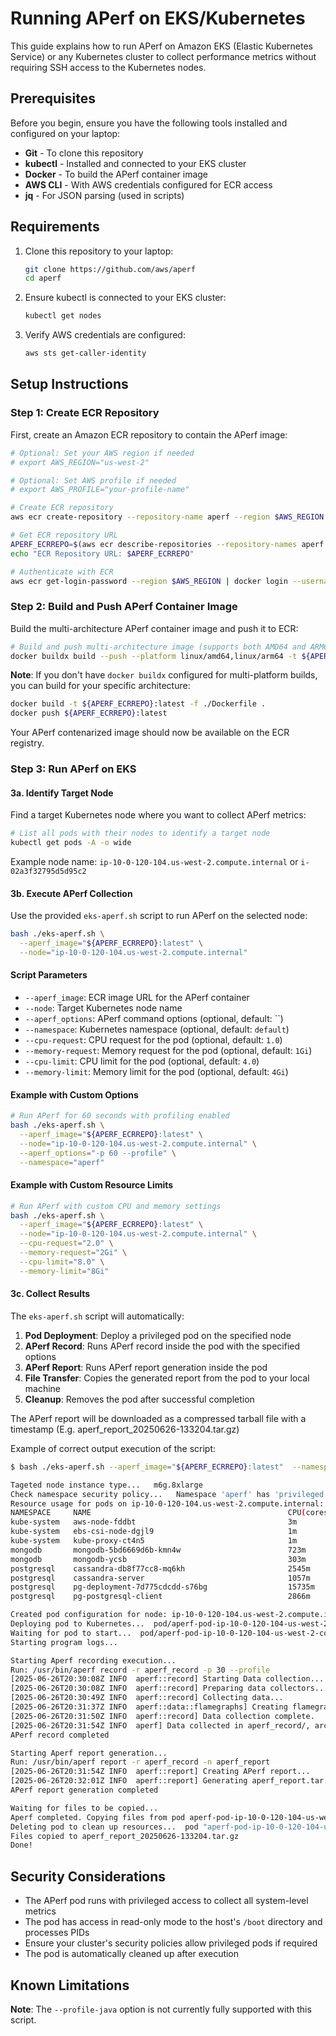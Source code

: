 # Running APerf on EKS/Kubernetes

This guide explains how to run APerf on Amazon EKS (Elastic Kubernetes Service) or any Kubernetes cluster to collect performance metrics without requiring SSH access to the Kubernetes nodes.

## Prerequisites

Before you begin, ensure you have the following tools installed and configured on your laptop:

- **Git** - To clone this repository
- **kubectl** - Installed and connected to your EKS cluster
- **Docker** - To build the APerf container image
- **AWS CLI** - With AWS credentials configured for ECR access
- **jq** - For JSON parsing (used in scripts)

## Requirements

1. Clone this repository to your laptop:
   ```bash
   git clone https://github.com/aws/aperf 
   cd aperf
   ```

2. Ensure kubectl is connected to your EKS cluster:
   ```bash
   kubectl get nodes
   ```

3. Verify AWS credentials are configured:
   ```bash
   aws sts get-caller-identity
   ```

## Setup Instructions

### Step 1: Create ECR Repository

First, create an Amazon ECR repository to contain the APerf image:

```bash
# Optional: Set your AWS region if needed
# export AWS_REGION="us-west-2"

# Optional: Set AWS profile if needed
# export AWS_PROFILE="your-profile-name"

# Create ECR repository
aws ecr create-repository --repository-name aperf --region $AWS_REGION

# Get ECR repository URL
APERF_ECRREPO=$(aws ecr describe-repositories --repository-names aperf --region $AWS_REGION | jq -r '.repositories[0].repositoryUri')
echo "ECR Repository URL: $APERF_ECRREPO"

# Authenticate with ECR
aws ecr get-login-password --region $AWS_REGION | docker login --username AWS --password-stdin $APERF_ECRREPO
```

### Step 2: Build and Push APerf Container Image

Build the multi-architecture APerf container image and push it to ECR:

```bash
# Build and push multi-architecture image (supports both AMD64 and ARM64)
docker buildx build --push --platform linux/amd64,linux/arm64 -t ${APERF_ECRREPO}:latest -f ./Dockerfile .
```

**Note**: If you don't have `docker buildx` configured for multi-platform builds, you can build for your specific architecture:

```bash
docker build -t ${APERF_ECRREPO}:latest -f ./Dockerfile .
docker push ${APERF_ECRREPO}:latest
```

Your APerf contenarized image should now be available on the ECR registry.


### Step 3: Run APerf on EKS

#### 3a. Identify Target Node

Find a target Kubernetes node where you want to collect APerf metrics:

```bash
# List all pods with their nodes to identify a target node
kubectl get pods -A -o wide
```

Example node name: `ip-10-0-120-104.us-west-2.compute.internal` or `i-02a3f32795d5d95c2`

#### 3b. Execute APerf Collection

Use the provided `eks-aperf.sh` script to run APerf on the selected node:

```bash
bash ./eks-aperf.sh \
  --aperf_image="${APERF_ECRREPO}:latest" \
  --node="ip-10-0-120-104.us-west-2.compute.internal" 
```

#### Script Parameters

- `--aperf_image`: ECR image URL for the APerf container
- `--node`: Target Kubernetes node name
- `--aperf_options`: APerf command options (optional, default: ``)
- `--namespace`: Kubernetes namespace (optional, default: `default`)
- `--cpu-request`: CPU request for the pod (optional, default: `1.0`)
- `--memory-request`: Memory request for the pod (optional, default: `1Gi`)
- `--cpu-limit`: CPU limit for the pod (optional, default: `4.0`)
- `--memory-limit`: Memory limit for the pod (optional, default: `4Gi`)

#### Example with Custom Options

```bash
# Run APerf for 60 seconds with profiling enabled
bash ./eks-aperf.sh \
  --aperf_image="${APERF_ECRREPO}:latest" \
  --node="ip-10-0-120-104.us-west-2.compute.internal" \
  --aperf_options="-p 60 --profile" \
  --namespace="aperf"
```

#### Example with Custom Resource Limits

```bash
# Run APerf with custom CPU and memory settings
bash ./eks-aperf.sh \
  --aperf_image="${APERF_ECRREPO}:latest" \
  --node="ip-10-0-120-104.us-west-2.compute.internal" \
  --cpu-request="2.0" \
  --memory-request="2Gi" \
  --cpu-limit="8.0" \
  --memory-limit="8Gi"
```

#### 3c. Collect Results

The `eks-aperf.sh` script will automatically:

1. **Pod Deployment**: Deploy a privileged pod on the specified node
2. **APerf Record**: Runs APerf record inside the pod with the specified options
3. **APerf Report**: Runs APerf report generation inside the pod
4. **File Transfer**: Copies the generated report from the pod to your local machine
5. **Cleanup**: Removes the pod after successful completion

The APerf report will be downloaded as a compressed tarball file with a timestamp (E.g. aperf_report_20250626-133204.tar.gz)

Example of correct output execution of the script:
```bash
$ bash ./eks-aperf.sh --aperf_image="${APERF_ECRREPO}:latest"  --namespace=aperf --node  ip-10-0-120-104.us-west-2.compute.internal  --aperf_options="-p 30 --profile"

Tageted node instance type...   m6g.8xlarge
Check namespace security policy...   Namespace 'aperf' has 'privileged' policy - privileged pods allowed.
Resource usage for pods on ip-10-0-120-104.us-west-2.compute.internal:
NAMESPACE     NAME                                            CPU(cores)   MEMORY(bytes)
kube-system   aws-node-fddbt                                  3m           58Mi
kube-system   ebs-csi-node-dgjl9                              1m           31Mi
kube-system   kube-proxy-ct4n5                                1m           15Mi
mongodb       mongodb-5bd6669d6b-kmn4w                        723m         1636Mi
mongodb       mongodb-ycsb                                    303m         616Mi
postgresql    cassandra-db8f77cc8-mq6kh                       2545m        34613Mi
postgresql    cassandra-server                                1057m        1033Mi
postgresql    pg-deployment-7d775cdcdd-s76bg                  15735m       17085Mi
postgresql    pg-postgresql-client                            2866m        2Mi

Created pod configuration for node: ip-10-0-120-104.us-west-2.compute.internal
Deploying pod to Kubernetes...  pod/aperf-pod-ip-10-0-120-104-us-west-2-compute-internal created
Waiting for pod to start...  pod/aperf-pod-ip-10-0-120-104-us-west-2-compute-internal condition met
Starting program logs...

Starting Aperf recording execution...
Run: /usr/bin/aperf record -r aperf_record -p 30 --profile
[2025-06-26T20:30:08Z INFO  aperf::record] Starting Data collection...
[2025-06-26T20:30:08Z INFO  aperf::record] Preparing data collectors...
[2025-06-26T20:30:49Z INFO  aperf::record] Collecting data...
[2025-06-26T20:31:37Z INFO  aperf::data::flamegraphs] Creating flamegraph...
[2025-06-26T20:31:50Z INFO  aperf::record] Data collection complete.
[2025-06-26T20:31:54Z INFO  aperf] Data collected in aperf_record/, archived in aperf_record.tar.gz
APerf record completed

Starting Aperf report generation...
Run: /usr/bin/aperf report -r aperf_record -n aperf_report
[2025-06-26T20:31:54Z INFO  aperf::report] Creating APerf report...
[2025-06-26T20:32:01Z INFO  aperf::report] Generating aperf_report.tar.gz
APerf report generation completed

Waiting for files to be copied...
Aperf completed. Copying files from pod aperf-pod-ip-10-0-120-104-us-west-2-compute-internal...
Deleting pod to clean up resources...  pod "aperf-pod-ip-10-0-120-104-us-west-2-compute-internal" deleted
Files copied to aperf_report_20250626-133204.tar.gz
Done!
```


## Security Considerations

- The APerf pod runs with privileged access to collect all system-level metrics
- The pod has access in read-only mode to the host's `/boot` directory and processes PIDs
- Ensure your cluster's security policies allow privileged pods if required
- The pod is automatically cleaned up after execution


## Known Limitations

**Note**: The `--profile-java` option is not currently fully supported with this script.
